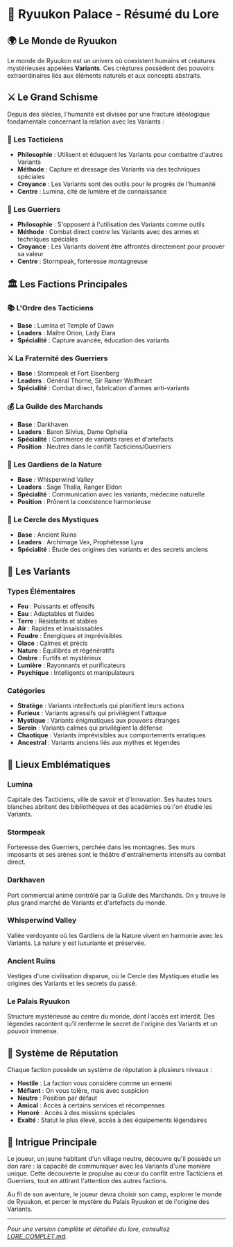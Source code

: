 # 📜 Ryuukon Palace - Résumé du Lore

## 🌍 Le Monde de Ryuukon

Le monde de Ryuukon est un univers où coexistent humains et créatures mystérieuses appelées **Variants**. Ces créatures possèdent des pouvoirs extraordinaires liés aux éléments naturels et aux concepts abstraits.

## ⚔️ Le Grand Schisme

Depuis des siècles, l'humanité est divisée par une fracture idéologique fondamentale concernant la relation avec les Variants :

### 🧠 Les Tacticiens

- **Philosophie** : Utilisent et éduquent les Variants pour combattre d'autres Variants
- **Méthode** : Capture et dressage des Variants via des techniques spéciales
- **Croyance** : Les Variants sont des outils pour le progrès de l'humanité
- **Centre** : Lumina, cité de lumière et de connaissance

### 👊 Les Guerriers

- **Philosophie** : S'opposent à l'utilisation des Variants comme outils
- **Méthode** : Combat direct contre les Variants avec des armes et techniques spéciales
- **Croyance** : Les Variants doivent être affrontés directement pour prouver sa valeur
- **Centre** : Stormpeak, forteresse montagneuse

## 🏛️ Les Factions Principales

### 📚 L'Ordre des Tacticiens
- **Base** : Lumina et Temple of Dawn
- **Leaders** : Maître Orion, Lady Elara
- **Spécialité** : Capture avancée, éducation des variants

### ⚔️ La Fraternité des Guerriers
- **Base** : Stormpeak et Fort Eisenberg
- **Leaders** : Général Thorne, Sir Rainer Wolfheart
- **Spécialité** : Combat direct, fabrication d'armes anti-variants

### 💰 La Guilde des Marchands
- **Base** : Darkhaven
- **Leaders** : Baron Silvius, Dame Ophelia
- **Spécialité** : Commerce de variants rares et d'artefacts
- **Position** : Neutres dans le conflit Tacticiens/Guerriers

### 🌿 Les Gardiens de la Nature
- **Base** : Whisperwind Valley
- **Leaders** : Sage Thalia, Ranger Eldon
- **Spécialité** : Communication avec les variants, médecine naturelle
- **Position** : Prônent la coexistence harmonieuse

### 🔮 Le Cercle des Mystiques
- **Base** : Ancient Ruins
- **Leaders** : Archimage Vex, Prophétesse Lyra
- **Spécialité** : Étude des origines des variants et des secrets anciens

## 🧩 Les Variants

### Types Élémentaires
- **Feu** : Puissants et offensifs
- **Eau** : Adaptables et fluides
- **Terre** : Résistants et stables
- **Air** : Rapides et insaisissables
- **Foudre** : Énergiques et imprévisibles
- **Glace** : Calmes et précis
- **Nature** : Équilibrés et régénératifs
- **Ombre** : Furtifs et mystérieux
- **Lumière** : Rayonnants et purificateurs
- **Psychique** : Intelligents et manipulateurs

### Catégories
- **Stratège** : Variants intellectuels qui planifient leurs actions
- **Furieux** : Variants agressifs qui privilégient l'attaque
- **Mystique** : Variants énigmatiques aux pouvoirs étranges
- **Serein** : Variants calmes qui privilégient la défense
- **Chaotique** : Variants imprévisibles aux comportements erratiques
- **Ancestral** : Variants anciens liés aux mythes et légendes

## 🏰 Lieux Emblématiques

### Lumina
Capitale des Tacticiens, ville de savoir et d'innovation. Ses hautes tours blanches abritent des bibliothèques et des académies où l'on étudie les Variants.

### Stormpeak
Forteresse des Guerriers, perchée dans les montagnes. Ses murs imposants et ses arènes sont le théâtre d'entraînements intensifs au combat direct.

### Darkhaven
Port commercial animé contrôlé par la Guilde des Marchands. On y trouve le plus grand marché de Variants et d'artefacts du monde.

### Whisperwind Valley
Vallée verdoyante où les Gardiens de la Nature vivent en harmonie avec les Variants. La nature y est luxuriante et préservée.

### Ancient Ruins
Vestiges d'une civilisation disparue, où le Cercle des Mystiques étudie les origines des Variants et les secrets du passé.

### Le Palais Ryuukon
Structure mystérieuse au centre du monde, dont l'accès est interdit. Des légendes racontent qu'il renferme le secret de l'origine des Variants et un pouvoir immense.

## 🔄 Système de Réputation

Chaque faction possède un système de réputation à plusieurs niveaux :

- **Hostile** : La faction vous considère comme un ennemi
- **Méfiant** : On vous tolère, mais avec suspicion
- **Neutre** : Position par défaut
- **Amical** : Accès à certains services et récompenses
- **Honoré** : Accès à des missions spéciales
- **Exalté** : Statut le plus élevé, accès à des équipements légendaires

## 📖 Intrigue Principale

Le joueur, un jeune habitant d'un village neutre, découvre qu'il possède un don rare : la capacité de communiquer avec les Variants d'une manière unique. Cette découverte le propulse au cœur du conflit entre Tacticiens et Guerriers, tout en attirant l'attention des autres factions.

Au fil de son aventure, le joueur devra choisir son camp, explorer le monde de Ryuukon, et percer le mystère du Palais Ryuukon et de l'origine des Variants.

---

*Pour une version complète et détaillée du lore, consultez [LORE_COMPLET.md](LORE_COMPLET.md).*

